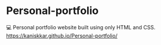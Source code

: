 # Personal-portfolio
💻 Personal portfolio website built using only HTML and CSS.
https://kaniskkar.github.io/Personal-portfolio/
